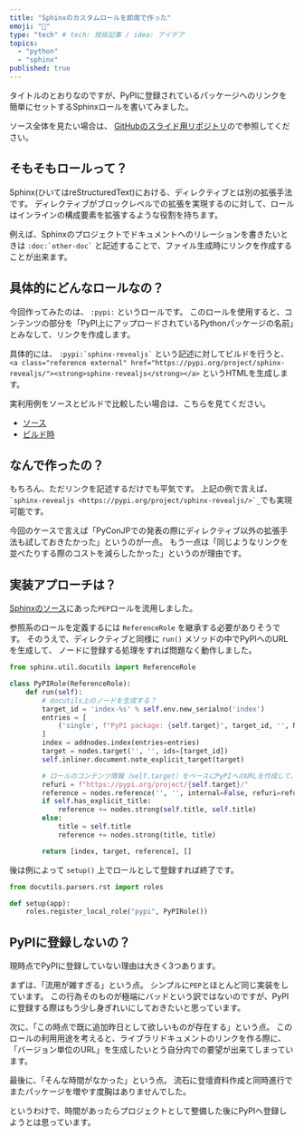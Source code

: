 ```yaml
---
title: "Sphinxのカスタムロールを即席で作った"
emoji: "🐍"
type: "tech" # tech: 技術記事 / idea: アイデア
topics:
  - "python"
  - "sphinx"
published: true
---
```


タイトルのとおりなのですが、PyPIに登録されているパッケージへのリンクを簡単にセットするSphinxロールを書いてみました。

ソース全体を見たい場合は、 [GitHubのスライド用リポジトリ](https://github.com/attakei/slides/blob/main/extensions/sphinxcontrib_pypi_role.py)ので参照してください。

## そもそもロールって？

Sphinx(ひいてはreStructuredText)における、ディレクティブとは別の拡張手法です。
ディレクティブがブロックレベルでの拡張を実現するのに対して、ロールはインラインの構成要素を拡張するような役割を持ちます。

例えば、Sphinxのプロジェクトでドキュメントへのリレーションを書きたいときは `` :doc:`other-doc` `` と記述することで、ファイル生成時にリンクを作成することが出来ます。

## 具体的にどんなロールなの？

今回作ってみたのは、 `:pypi:` というロールです。
このロールを使用すると、コンテンツの部分を「PyPI上にアップロードされているPythonパッケージの名前」とみなして、リンクを作成します。

<!-- textlint-disable ja-technical-writing/sentence-length -->
具体的には、 `` :pypi:`sphinx-revealjs` `` という記述に対してビルドを行うと、`<a class="reference external" href="https://pypi.org/project/sphinx-revealjs/"><strong>sphinx-revealjs</strong></a>` というHTMLを生成します。
<!-- textlint-enable ja-technical-writing/sentence-length -->

実利用例をソースとビルドで比較したい場合は、こちらを見てください。

* [ソース](https://github.com/attakei/slides/blob/main/source/pyconjp-2022/3_about-extension.rst)
* [ビルド時](https://slides.attakei.net/pyconjp-2022/#/3/6)

## なんで作ったの？

もちろん、ただリンクを記述するだけでも平気です。
上記の例で言えば、 `` `sphinx-revealjs <https://pypi.org/project/sphinx-revealjs/>`_ ``でも実現可能です。

今回のケースで言えば「PyConJPでの発表の際にディレクティブ以外の拡張手法も試しておきたかった」というのが一点。
もう一点は「同じようなリンクを並べたりする際のコストを減らしたかった」というのが理由です。

## 実装アプローチは？

[Sphinxのソース](https://github.com/sphinx-doc/sphinx/blob/5.x/sphinx/roles.py)にあった`PEP`ロールを流用しました。

参照系のロールを定義するには `ReferenceRole` を継承する必要がありそうです。
そのうえで、ディレクティブと同様に `run()` メソッドの中でPyPIへのURLを生成して、
ノードに登録する処理をすれば問題なく動作しました。

```python
from sphinx.util.docutils import ReferenceRole

class PyPIRole(ReferenceRole):
    def run(self):
        # docutils上のノードを生成する？
        target_id = 'index-%s' % self.env.new_serialno('index')
        entries = [
            ('single', f"PyPI package: {self.target}", target_id, '', None)
        ]
        index = addnodes.index(entries=entries)
        target = nodes.target('', '', ids=[target_id])
        self.inliner.document.note_explicit_target(target)

        # ロールのコンテンツ情報（self.target）をベースにPyPIへのURLを作成して、参照先として登録
        refuri = f"https://pypi.org/project/{self.target}/"
        reference = nodes.reference('', '', internal=False, refuri=refuri)
        if self.has_explicit_title:
            reference += nodes.strong(self.title, self.title)
        else:
            title = self.title
            reference += nodes.strong(title, title)

        return [index, target, reference], []
```

後は例によって `setup()` 上でロールとして登録すれば終了です。

```python
from docutils.parsers.rst import roles

def setup(app):
    roles.register_local_role("pypi", PyPIRole())
```


## PyPIに登録しないの？

現時点でPyPIに登録していない理由は大きく3つあります。

まずは、「流用が雑すぎる」という点。
シンプルに`PEP`とほとんど同じ実装をしています。
この行為そのものが極端にバッドという訳ではないのですが、PyPIに登録する際はもう少し身ぎれいにしておきたいと思っています。

次に、「この時点で既に追加昨日として欲しいものが存在する」という点。
このロールの利用用途を考えると、ライブラリドキュメントのリンクを作る際に、
「バージョン単位のURL」を生成したいとう自分内での要望が出来てしまっています。

最後に、「そんな時間がなかった」という点。
流石に登壇資料作成と同時進行でまたパッケージを増やす度胸はありませんでした。


というわけで、時間があったらプロジェクトとして整備した後にPyPIへ登録しようとは思っています。
